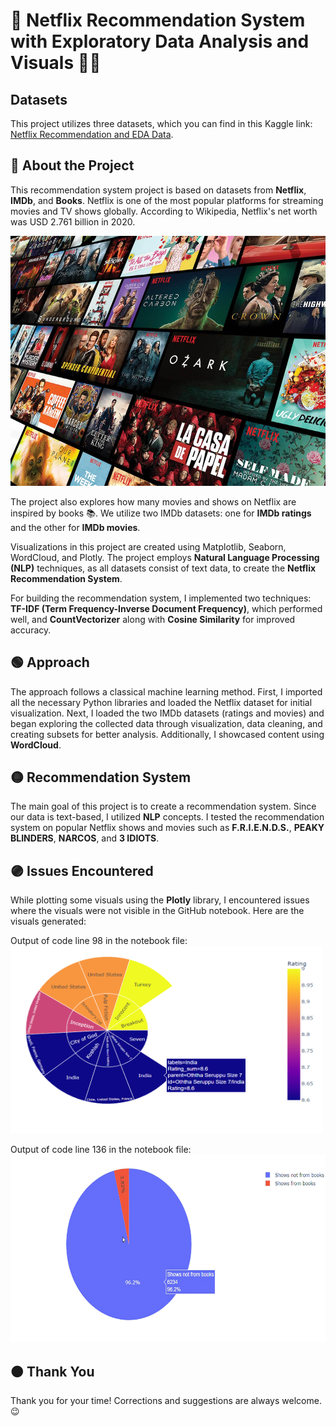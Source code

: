 # 🔴 Netflix Recommendation System with Exploratory Data Analysis and Visuals 🥤🍿

## Datasets
This project utilizes three datasets, which you can find in this Kaggle link: [Netflix Recommendation and EDA Data](https://www.kaggle.com/karan842/netflix-recommendation-and-eda/data).

## 🔵 About the Project
This recommendation system project is based on datasets from **Netflix**, **IMDb**, and **Books**. Netflix is one of the most popular platforms for streaming movies and TV shows globally. According to Wikipedia, Netflix's net worth was USD 2.761 billion in 2020.

<img src='screenshots/netfllix.jpg' height='400px'></img>

The project also explores how many movies and shows on Netflix are inspired by books 📚. We utilize two IMDb datasets: one for **IMDb ratings** and the other for **IMDb movies**.

Visualizations in this project are created using Matplotlib, Seaborn, WordCloud, and Plotly. The project employs **Natural Language Processing (NLP)** techniques, as all datasets consist of text data, to create the **Netflix Recommendation System**.

For building the recommendation system, I implemented two techniques: **TF-IDF (Term Frequency-Inverse Document Frequency)**, which performed well, and **CountVectorizer** along with **Cosine Similarity** for improved accuracy.

## 🟢 Approach
The approach follows a classical machine learning method. First, I imported all the necessary Python libraries and loaded the Netflix dataset for initial visualization. Next, I loaded the two IMDb datasets (ratings and movies) and began exploring the collected data through visualization, data cleaning, and creating subsets for better analysis. Additionally, I showcased content using **WordCloud**.

## 🟡 Recommendation System
The main goal of this project is to create a recommendation system. Since our data is text-based, I utilized **NLP** concepts. I tested the recommendation system on popular Netflix shows and movies such as **F.R.I.E.N.D.S.**, **PEAKY BLINDERS**, **NARCOS**, and **3 IDIOTS**.

## 🟣 Issues Encountered
While plotting some visuals using the **Plotly** library, I encountered issues where the visuals were not visible in the GitHub notebook. Here are the visuals generated:

Output of code line 98 in the notebook file:
<img src='screenshots/Screenshot (12).png' height='300px' width='500px'></img>

Output of code line 136 in the notebook file:
<img src='screenshots/Screenshot (14).png' height='300px' width='auto'></img>

## 🟠 Thank You
Thank you for your time! Corrections and suggestions are always welcome. 😉